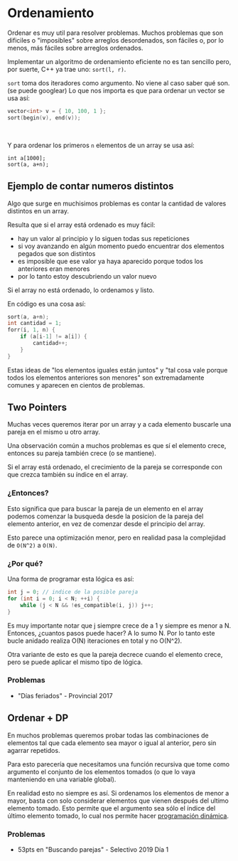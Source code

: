 
# Ordenamiento

Ordenar es muy util para resolver problemas. Muchos problemas que son dificiles
o "imposibles" sobre arreglos desordenados, son fáciles o, por lo menos, más
fáciles sobre arreglos ordenados.

Implementar un algoritmo de ordenamiento eficiente no es tan sencillo pero, por
suerte, C++ ya trae uno: `sort(l, r)`.

`sort` toma dos iteradores como argumento. No viene al caso saber qué son. (se
puede googlear) Lo que nos importa es que para ordenar un vector se usa así:

```c++
vector<int> v = { 10, 100, 1 };
sort(begin(v), end(v));
```

<br>

Y para ordenar los primeros `n` elementos de un array se usa así:

```
int a[1000];
sort(a, a+n);
```

## Ejemplo de contar numeros distintos

Algo que surge en muchisimos problemas es contar la cantidad de valores
distintos en un array.

Resulta que si el array está ordenado es muy fácil:

- hay un valor al principio y lo siguen todas sus repeticiones
- si voy avanzando en algún momento puedo encuentrar dos elementos pegados que
  son distintos
- es imposible que ese valor ya haya aparecido porque todos los anteriores eran
  menores
- por lo tanto estoy descubriendo un valor nuevo

Si el array no está ordenado, lo ordenamos y listo.

En código es una cosa así:

```c++
sort(a, a+n);
int cantidad = 1;
forr(i, 1, n) {
	if (a[i-1] != a[i]) {
		cantidad++;
	}
}
```

Estas ideas de "los elementos iguales están juntos" y "tal cosa vale porque
todos los elementos anteriores son menores" son extremadamente comunes y
aparecen en cientos de problemas.

## Two Pointers

Muchas veces queremos iterar por un array y a cada elemento buscarle una pareja
en el mismo u otro array.

Una observación común a muchos problemas es que sí el elemento crece, entonces
su pareja también crece (o se mantiene).

Si el array está ordenado, el crecimiento de la pareja se corresponde con que
crezca también su índice en el array.

### ¿Entonces?

Esto significa que para buscar la pareja de un elemento en el array podemos
comenzar la busqueda desde la posicion de la pareja del elemento anterior, en
vez de comenzar desde el principio del array.

Esto parece una optimización menor, pero en realidad pasa la complejidad de
`O(N^2)` a `O(N)`.

### ¿Por qué?

Una forma de programar esta lógica es así:

```c++
int j = 0; // indice de la posible pareja
for (int i = 0; i < N; ++i) {
	while (j < N && !es_compatible(i, j)) j++;
}
```

Es muy importante notar que j siempre crece de a 1 y siempre es menor a N.
Entonces, ¿cuantos pasos puede hacer? A lo sumo N. Por lo tanto este bucle
anidado realiza O(N) iteraciones en total y no O(N^2).

Otra variante de esto es que la pareja decrece cuando el elemento crece, pero se
puede aplicar el mismo tipo de lógica.

### Problemas

- "Días feriados" - Provincial 2017

## Ordenar + DP

En muchos problemas queremos probar todas las combinaciones de elementos tal que
cada elemento sea mayor o igual al anterior, pero sin agarrar repetidos.

Para esto parecería que necesitamos una función recursiva que tome como
argumento el conjunto de los elementos tomados (o que lo vaya manteniendo en una
variable global).

En realidad esto no siempre es así. Si ordenamos los elementos de menor a mayor,
basta con solo considerar elementos que vienen después del ultimo elemento
tomado. Esto permite que el argumento sea sólo el índice del último elemento
tomado, lo cual nos permite hacer [programación dinámica]( dp ).

### Problemas

- 53pts en "Buscando parejas" - Selectivo 2019 Día 1
